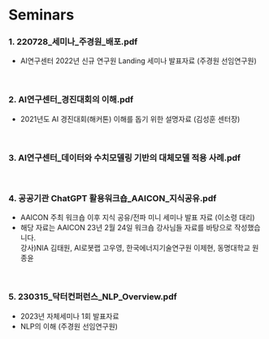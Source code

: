 # Seminars

### 1. 220728_세미나_주경원_배포.pdf 
  - AI연구센터 2022년 신규 연구원 Landing 세미나 발표자료 (주경원 선임연구원)
<br>

### 2. AI연구센터_경진대회의 이해.pdf 
  - 2021년도 AI 경진대회(해커톤) 이해를 돕기 위한 설명자료 (김성훈 센터장)
<br>

### 3. AI연구센터_데이터와 수치모델링 기반의 대체모델 적용 사례.pdf 
<br>

### 4. 공공기관 ChatGPT 활용워크숍_AAICON_지식공유.pdf  
  - AAICON 주최 워크숍 이후 지식 공유/전파 미니 세미나 발표 자료 (이소령 대리)  
  - 해당 자료는 AAICON 23년 2월 24일 워크숍 강사님들 자료를 바탕으로 작성했습니다.  
    강사)NIA 김태원, AI로봇랩 고우영, 한국에너지기술연구원 이제현, 동명대학교 원종윤
<br>

### 5. 230315_닥터컨퍼런스_NLP_Overview.pdf
  - 2023년 자체세미나 1회 발표자료   
  - NLP의 이해 (주경원 선임연구원)   
